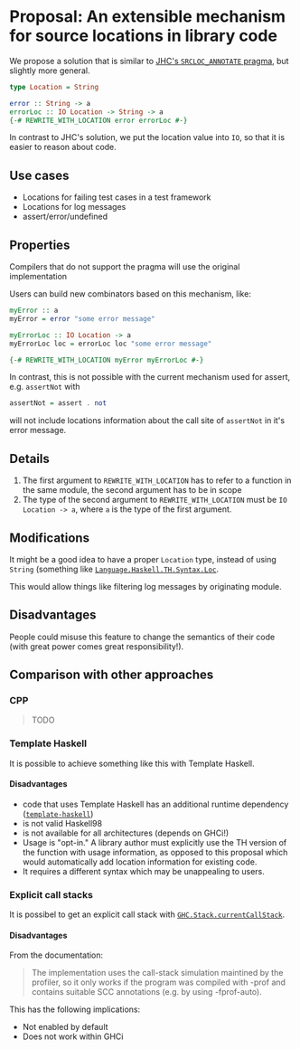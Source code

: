 # Proposal: An extensible mechanism for source locations in library code

We propose a solution that is similar to [JHC's `SRCLOC_ANNOTATE`
pragma][jhc-srcloc-annotate], but slightly more general.

```haskell
type Location = String
```

```haskell
error :: String -> a
errorLoc :: IO Location -> String -> a
{-# REWRITE_WITH_LOCATION error errorLoc #-}
```
In contrast to JHC's solution, we put the location value into `IO`, so that it
is easier to reason about code.

## Use cases

 * Locations for failing test cases in a test framework
 * Locations for log messages
 * assert/error/undefined

## Properties

Compilers that do not support the pragma will use the original implementation

Users can build new combinators based on this mechanism, like:

```haskell
myError :: a
myError = error "some error message"

myErrorLoc :: IO Location -> a
myErrorLoc loc = errorLoc loc "some error message"

{-# REWRITE_WITH_LOCATION myError myErrorLoc #-}
```

In contrast, this is not possible with the current mechanism used for assert,
e.g. `assertNot` with

```haskell
assertNot = assert . not
```

will not include locations information about the call site of `assertNot` in
it's error message.

## Details

 1. The first argument to `REWRITE_WITH_LOCATION` has to refer to a function in
    the same module, the second argument has to be in scope
 1. The type of the second argument to `REWRITE_WITH_LOCATION` must be `IO
    Location -> a`, where `a` is the type of the first argument.

## Modifications

It might be a good idea to have a proper `Location` type, instead of using
`String` (something like
[`Language.Haskell.TH.Syntax.Loc`](http://hackage.haskell.org/packages/archive/template-haskell/2.7.0.0/doc/html/Language-Haskell-TH-Syntax.html#t:Loc).

This would allow things like filtering log messages by originating module.

## Disadvantages

People could misuse this feature to change the semantics of their code (with
great power comes great responsibility!).

## Comparison with other approaches

### CPP

> TODO

### Template Haskell

It is possible to achieve something like this with Template Haskell.

#### Disadvantages

 * code that uses Template Haskell has an additional runtime dependency ([`template-haskell`][template-haskell])
 * is not valid Haskell98
 * is not available for all architectures (depends on GHCi!)
 * Usage is "opt-in." A library author must explicitly use the TH version of the function with usage information,
   as opposed to this proposal which would automatically add location information for existing code.
 * It requires a different syntax which may be unappealing to users.

[template-haskell]: http://hackage.haskell.org/package/template-haskell "Template Haskell on Hackage"
[jhc-srcloc-annotate]: http://repetae.net/computer/jhc/jhc.shtml#new-extensions


### Explicit call stacks

It is possibel to get an explicit call stack with
[`GHC.Stack.currentCallStack`](http://hackage.haskell.org/packages/archive/base/4.5.1.0/doc/html/GHC-Stack.html#v:currentCallStack).

#### Disadvantages

From the documentation:

> The implementation uses the call-stack simulation maintined by the profiler,
> so it only works if the program was compiled with -prof and contains suitable
> SCC annotations (e.g. by using -fprof-auto).

This has the following implications:

 * Not enabled by default
 * Does not work within GHCi
